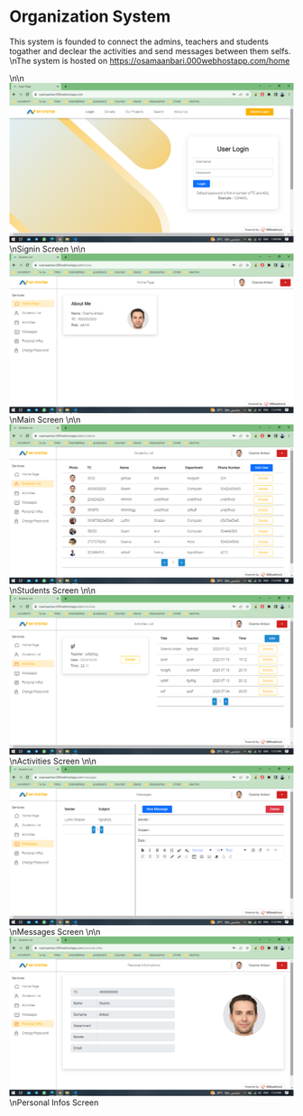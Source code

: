 # Organization System
This system is founded to connect the admins, teachers and students togather and declear the activities and send messages between them selfs.
\nThe system is hosted on https://osamaanbari.000webhostapp.com/home

\n\n![Signin Screen](images/Screenshot%20(260).png)
\nSignin Screen
\n\n![Main Screen](images/Screenshot%20(261).png)
\nMain Screen
\n\n![Students Screen](images/Screenshot%20(262).png)
\nStudents Screen
\n\n![Activities Screen](images/Screenshot%20(263).png)
\nActivities Screen
\n\n![Messages Screen](images/Screenshot%20(264).png)
\nMessages Screen
\n\n![Personal Infos Screen](images/Screenshot%20(265).png)
\nPersonal Infos Screen
